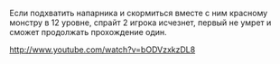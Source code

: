 Если подхватить напарника и скормиться вместе с ним красному монстру в 12 уровне, спрайт 2 игрока исчезнет, первый не умрет и сможет продолжать прохождение один.

http://www.youtube.com/watch?v=bODVzxkzDL8